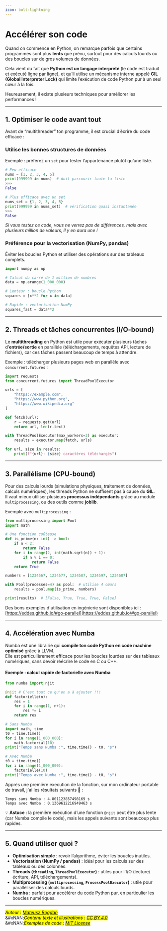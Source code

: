 ```yaml
---
icon: bolt-lightning
---
```


# Accélérer son code

Quand on commence en Python, on remarque parfois que certains programmes sont plus **lents** que prévu, surtout pour des calculs lourds ou des boucles sur de gros volumes de données.

Cela vient du fait que **Python est un langage interprété** (le code est traduit et exécuté ligne par ligne), et qu’il utilise un mécanisme interne appelé **GIL (Global Interpreter Lock)** qui limite l’exécution de code Python pur à un seul cœur à la fois.

Heureusement, il existe plusieurs techniques pour améliorer les performances !

***

## 1. Optimiser le code avant tout

Avant de “multithreader” ton programme, il est crucial d’écrire du code efficace :

### **Utilise les bonnes structures de données**

Exemple : préférez un `set` pour tester l’appartenance plutôt qu’une liste.

```python
# Peu efficace
nums = [1, 2, 3, 4, 5]
print(999999 in nums)  # doit parcourir toute la liste
>>>
False

# Plus efficace avec un set
nums_set = {1, 2, 3, 4, 5}
print(999999 in nums_set)  # vérification quasi instantanée
>>>
False
```

_Si vous testez ce code, vous ne verrez pas de différences, mais avec plusieurs million de valeurs, il y en aura une !_&#x20;

### **Préférence pour la vectorisation (NumPy, pandas)**

Éviter les boucles Python et utiliser des opérations sur des tableaux complets.

```python
import numpy as np

# Calcul du carré de 1 million de nombres
data = np.arange(1_000_000)

# Lenteur : boucle Python
squares = [x**2 for x in data]

# Rapide : vectorisation NumPy
squares_fast = data**2
```

***

## 2. Threads et tâches concurrentes (I/O-bound)

Le **multithreading** en Python est utile pour exécuter plusieurs tâches d’**entrée/sortie** en parallèle (téléchargements, requêtes API, lecture de fichiers), car ces tâches passent beaucoup de temps à attendre.

Exemple : télécharger plusieurs pages web en parallèle avec `concurrent.futures` :

```python
import requests
from concurrent.futures import ThreadPoolExecutor

urls = [
    "https://example.com",
    "https://www.python.org",
    "https://www.wikipedia.org"
]

def fetch(url):
    r = requests.get(url)
    return url, len(r.text)

with ThreadPoolExecutor(max_workers=3) as executor:
    results = executor.map(fetch, urls)

for url, size in results:
    print(f"{url}: {size} caractères téléchargés")
```

***

## 3. Parallélisme (CPU-bound)

Pour des calculs lourds (simulations physiques, traitement de données, calculs numériques), les threads Python ne suffisent pas à cause du **GIL**.\
Il vaut mieux utiliser plusieurs **processus indépendants** grâce au module `multiprocessing`, ou des outils comme **joblib**.

Exemple avec `multiprocessing` :

```python
from multiprocessing import Pool
import math

# Une fonction coûteuse
def is_prime(n: int) -> bool:
    if n < 2:
        return False
    for i in range(2, int(math.sqrt(n)) + 1):
        if n % i == 0:
            return False
    return True

numbers = [1234567, 1234577, 1234587, 1234597, 1234607]

with Pool(processes=4) as pool:  # utilise 4 cœurs
    results = pool.map(is_prime, numbers)

print(results)  # [False, True, True, True, False]
```

Des bons exemples d'utilisation en ingénierie sont disponibles ici : [https://eddes.github.io/#go-parallel](https://eddes.github.io/#go-parallel)

***

## 4. Accélération avec **Numba**

Numba est une librairie qui **compile ton code Python en code machine optimisé** grâce à LLVM.\
Elle est particulièrement efficace pour les boucles lourdes sur des tableaux numériques, sans devoir réécrire le code en C ou C++.

#### Exemple : calcul rapide de factorielle avec Numba

```python
from numba import njit

@njit # C'est tout ce qu'on a à ajouter !!! 
def factorielle(n):
    res = 1
    for i in range(1, n+1):
        res *= i
    return res

# Sans Numba
import math, time
t0 = time.time()
for i in range(1_000_000):
    math.factorial(10)
print("Temps sans Numba :", time.time() - t0, "s")

# Avec Numba
t0 = time.time()
for i in range(1_000_000):
    factorielle(10)
print("Temps avec Numba :", time.time() - t0, "s")
```

Apprès une première execution de la fonction, sur mon ordinateur portable de travail, j'ai les résultats suivants :rocket: :

```
Temps sans Numba : 4.801123857498169 s
Temps avec Numba : 0.1369612216949463 s
```

💡 **Astuce** : la première exécution d’une fonction `@njit` peut être plus lente (car Numba compile le code), mais les appels suivants sont beaucoup plus rapides.

***

## 5. Quand utiliser quoi ?

* **Optimisation simple** : revoir l’algorithme, éviter les boucles inutiles.
* **Vectorisation (NumPy / pandas)** : idéal pour les calculs sur des tableaux ou des colonnes.
* **Threads (`threading`, `ThreadPoolExecutor`)** : utiles pour l’I/O (lecture/écriture, API, téléchargements).
* **Multiprocessing (`multiprocessing`, `ProcessPoolExecutor`)** : utile pour paralléliser des calculs lourds.
* **Numba** : parfait pour accélérer du code Python pur, en particulier les boucles numériques.

***

_<mark style="color:$info;">Auteur :</mark>_ [_<mark style="color:$info;">Mateusz Bogdan</mark>_](https://matbog.github.io/)\
&#xNAN;_<mark style="color:$info;">Contenu texte et illustrations :</mark>_ [_<mark style="color:$info;">CC BY 4.0</mark>_](https://creativecommons.org/licenses/by/4.0/)\
&#xNAN;_<mark style="color:$info;">Exemples de code :</mark>_ [_<mark style="color:$info;">MIT License</mark>_](https://opensource.org/licenses/MIT)

